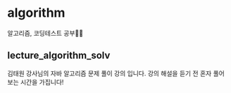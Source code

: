 # algorithm
알고리즘, 코딩테스트 공부👩‍💻


## lecture_algorithm_solv
김태원 강사님의 자바 알고리즘 문제 풀이 강의 입니다.
강의 해설을 듣기 전 혼자 풀어보는 시간을 가집니다!
